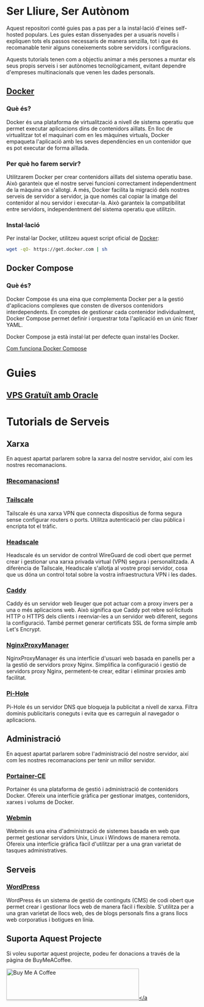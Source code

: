 # Ser Lliure, Ser Autònom

Aquest repositori conté guies pas a pas per a la instal·lació d'eines self-hosted populars. Les guies estan dissenyades per a usuaris novells i expliquen tots els passos necessaris de manera senzilla, tot i que és recomanable tenir alguns coneixements sobre servidors i configuracions.

Aquests tutorials tenen com a objectiu animar a més persones a muntar els seus propis serveis i ser autònomes tecnològicament, evitant dependre d'empreses multinacionals que venen les dades personals.

## [Docker](https://github.com/docker)

### Què és?

Docker és una plataforma de virtualització a nivell de sistema operatiu que permet executar aplicacions dins de contenidors aïllats. En lloc de virtualitzar tot el maquinari com en les màquines virtuals, Docker empaqueta l'aplicació amb les seves dependències en un contenidor que es pot executar de forma aïllada.

### Per què ho farem servir?

Utilitzarem Docker per crear contenidors aïllats del sistema operatiu base. Això garanteix que el nostre servei funcioni correctament independentment de la màquina on s'allotgi. A més, Docker facilita la migració dels nostres serveis de servidor a servidor, ja que només cal copiar la imatge del contenidor al nou servidor i executar-la. Això garanteix la compatibilitat entre servidors, independentment del sistema operatiu que utilitzin.

### Instal·lació

Per instal·lar Docker, utilitzeu aquest script oficial de [Docker](https://github.com/docker/docker-install):

```bash
wget -qO- https://get.docker.com | sh
```

## Docker Compose

### Què és?

Docker Compose és una eina que complementa Docker per a la gestió d'aplicacions complexes que consten de diversos contenidors interdependents. En comptes de gestionar cada contenidor individualment, Docker Compose permet definir i orquestrar tota l'aplicació en un únic fitxer YAML.

Docker Compose ja està instal·lat per defecte quan instal·les Docker.

[Com funciona Docker Compose](https://github.com/Otorexer/SerLliure/tree/main/Tutorials/ComUtilitzarDockerCompose)

# Guies

## [VPS Gratuït amb Oracle](https://github.com/Otorexer/SerLliure/tree/main/Tutorials/OracleFreeTier)

# Tutorials de Serveis

## Xarxa

En aquest apartat parlarem sobre la xarxa del nostre servidor, així com les nostres recomanacions.

### [❗Recomanacions❗](https://github.com/Otorexer/SerLliure/blob/main/Recomanacions/Networking.md)

### [Tailscale](https://github.com/Otorexer/SerLliure/tree/main/Serveis/Tailscale)

Tailscale és una xarxa VPN que connecta dispositius de forma segura sense configurar routers o ports. Utilitza autenticació per clau pública i encripta tot el tràfic.

### [Headscale](https://github.com/Otorexer/SerLliure/tree/main/Serveis/Headscale)

Headscale és un servidor de control WireGuard de codi obert que permet crear i gestionar una xarxa privada virtual (VPN) segura i personalitzada. A diferència de Tailscale, Headscale s'allotja al vostre propi servidor, cosa que us dóna un control total sobre la vostra infraestructura VPN i les dades.

### [Caddy](https://github.com/Otorexer/SerLliure/tree/main/Serveis/Caddy)

Caddy és un servidor web lleuger que pot actuar com a proxy invers per a una o més aplicacions web. Això significa que Caddy pot rebre sol·licituds HTTP o HTTPS dels clients i reenviar-les a un servidor web diferent, segons la configuració. També permet generar certificats SSL de forma simple amb Let's Encrypt.

### [NginxProxyManager](https://github.com/Otorexer/SerLliure/tree/main/Serveis/NginxProxyManager)

NginxProxyManager és una interfície d'usuari web basada en panells per a la gestió de servidors proxy Nginx. Simplifica la configuració i gestió de servidors proxy Nginx, permetent-te crear, editar i eliminar proxies amb facilitat.

### [Pi-Hole](https://github.com/Otorexer/SerLliure/tree/main/Serveis/Pi-Hole)

Pi-Hole és un servidor DNS que bloqueja la publicitat a nivell de xarxa. Filtra dominis publicitaris coneguts i evita que es carreguin al navegador o aplicacions.

## Administració

En aquest apartat parlarem sobre l'administració del nostre servidor, així com les nostres recomanacions per tenir un millor servidor.

### [Portainer-CE](https://github.com/Otorexer/SerLliure/tree/main/Serveis/Portainer-CE)

Portainer és una plataforma de gestió i administració de contenidors Docker. Ofereix una interfície gràfica per gestionar imatges, contenidors, xarxes i volums de Docker.

### [Webmin](https://github.com/Otorexer/SerLliure/tree/main/Serveis/Webmin)

Webmin és una eina d'administració de sistemes basada en web que permet gestionar servidors Unix, Linux i Windows de manera remota. Ofereix una interfície gràfica fàcil d'utilitzar per a una gran varietat de tasques administratives.

## Serveis

### [WordPress](https://github.com/Otorexer/SerLliure/tree/main/Serveis/Wordpress)

WordPress és un sistema de gestió de continguts (CMS) de codi obert que permet crear i gestionar llocs web de manera fàcil i flexible. S'utilitza per a una gran varietat de llocs web, des de blogs personals fins a grans llocs web corporatius i botigues en línia.

## Suporta Aquest Projecte

Si voleu suportar aquest projecte, podeu fer donacions a través de la pàgina de BuyMeACoffee.

<a href="https://www.buymeacoffee.com/otorexer" target="_blank"><img src="https://cdn.buymeacoffee.com/buttons/v2/arial-white.png" alt="Buy Me A Coffee" style="height: 82px !important;width: 348px !important;box-shadow: 0px 3px 2px 0px rgba(190, 190, 190, 0.5) !important;-webkit-box-shadow: 0px 3px 2px 0px rgba(190, 190, 190, 0.5) !important;" ></a
